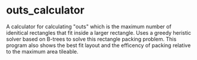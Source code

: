 # outs_calculator

A calculator for calculating "outs" which is the maximum number of idenitical rectangles that fit inside a larger rectangle. Uses a greedy heristic solver based on B-trees to solve this rectangle packing problem. This program also shows the best fit layout and the efficency of packing relative to the maximum area tileable. 
